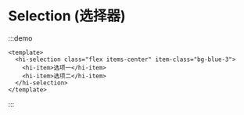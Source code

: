 # Selection (选择器)

:::demo

```vue
<template>
  <hi-selection class="flex items-center" item-class="bg-blue-3">
    <hi-item>选项一</hi-item>
    <hi-item>选项二</hi-item>
  </hi-selection>
</template>
```

:::
